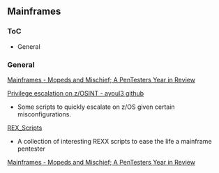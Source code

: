 ## Mainframes


### ToC
* General





### General

[Mainframes - Mopeds and Mischief; A PenTesters Year in Review](http://www.irongeek.com/i.php?page=videos/derbycon4/t203-mainframes-mopeds-and-mischief-a-pentesters-year-in-review-tyler-wrightson)

[Privilege escalation on z/OSINT - ayoul3 github](https://github.com/ayoul3/Privesc)
* Some scripts to quickly escalate on z/OS given certain misconfigurations.

[REX_Scripts](https://github.com/ayoul3/Rexx_scripts)
* A collection of interesting REXX scripts to ease the life a mainframe pentester

[Mainframes - Mopeds and Mischief; A PenTesters Year in Review](http://www.irongeek.com/i.php?page=videos/derbycon4/t203-mainframes-mopeds-and-mischief-a-pentesters-year-in-review-tyler-wrightson)

